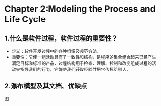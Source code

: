 # Chapter 2:Modeling the Process and Life Cycle

## 1.什么是软件过程，软件过程的重要性？

- 定义：软件开发过程中的各种组织及规范方法。
- 重要性：它使一组活动具有了一致性和结构，是程序的集合组合起来已经产生满足目标和标准的产品，过程结构用于检查、理解、控制和改变组成过程的活动来指导我们的行为，它能使我们获取经验并把它传授给别人。

## 2.瀑布模型及其文档、优缺点                

图